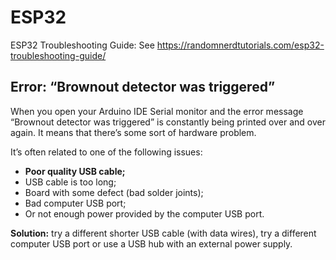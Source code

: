 # ESP32

ESP32 Troubleshooting Guide: See https://randomnerdtutorials.com/esp32-troubleshooting-guide/

## Error: “Brownout detector was triggered”
When you open your Arduino IDE Serial monitor and the error message “Brownout detector was triggered” is constantly being printed over and over again. It means that there’s some sort of hardware problem.

It’s often related to one of the following issues:

- **Poor quality USB cable;**
- USB cable is too long;
- Board with some defect (bad solder joints);
- Bad computer USB port;
- Or not enough power provided by the computer USB port.

**Solution:** try a different shorter USB cable (with data wires), try a different computer USB port or use a USB hub with an external power supply.